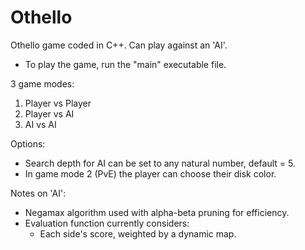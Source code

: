 # Othello

Othello game coded in C++. Can play against an 'AI'.

- To play the game, run the "main" executable file.

3 game modes:
1. Player vs Player
2. Player vs AI
3. AI vs AI

Options:
- Search depth for AI can be set to any natural number, default = 5.
- In game mode 2 (PvE) the player can choose their disk color.

Notes on 'AI':
- Negamax algorithm used with alpha-beta pruning for efficiency.
- Evaluation function currently considers:
  - Each side's score, weighted by a dynamic map.